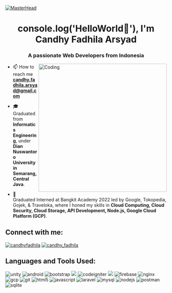 [![MasterHead](https://www.pramukhdigital.com/wp-content/uploads/2018/07/New-PNC-Animated-Banners.gif)](https://rishavchanda.io)

<h1 align="center">console.log('HelloWorld👋'), I'm Candhy Fadhila Arsyad</h1>
<h3 align="center">A passionate Web Developers from Indonesia</h3>

<img align="right" alt="Coding" width="400" src="https://www.rtspvtltd.com/images/work/SD.gif">

-   📫 How to reach me **candhy.fadhila.arsyad@gmail.com**

-   🎓 Graduated from **Informatics Engineering**, under **Dian Nuswantoro University in Semarang, Central Java**.

-   💼 Graduated Interned at Bangkit Academy 2022 led by Google, Tokopedia, Gojek, & Traveloka, where I honed my skills in **Cloud Computing, Cloud Security, Cloud Storage, API Development, Node.js, Google Cloud Platform (GCP)**.



## Connect with me:
<p align="left">
<a href="https://linkedin.com/in/candhyfadhila" target="blank"><img align="center" src="https://img.shields.io/badge/candhyfadhila-%230A66C2?style=for-the-badge&logo=linkedin&logoColor=black" alt="candhyfadhila" /></a>
<a href="https://instagram.com/candhy_fadhila" target="blank"><img align="center" src="https://img.shields.io/badge/candhy__fadhila-%23E4405F?style=for-the-badge&logo=instagram&logoColor=black" alt="candhy_fadhila" /></a>
</p>

## Languages and Tools Used:
<p align="left"> 
<img src="https://img.shields.io/badge/unity-%23000000?style=for-the-badge&logo=unity&logoColor=white" alt="unity" />
<img src="https://img.shields.io/badge/Android-3DDC84?style=for-the-badge&logo=android&logoColor=white" alt="android"/>
<img src="https://img.shields.io/badge/Bootstrap-7952B3?style=for-the-badge&logo=bootstrap&logoColor=white" alt="bootstrap"/>
<img src="https://img.shields.io/badge/PHP-777BB4?style=for-the-badge&logo=php&logoColor=white"/>
<img src="https://img.shields.io/badge/codeigniter-%23EF4223?style=for-the-badge&logo=codeigniter&logoColor=white" alt="codeigniter" />
<img src="https://img.shields.io/badge/css3-%231572B6?style=for-the-badge&logo=css3&logoColor=white"/>
<img src="https://img.shields.io/badge/firebase-%23FFCA28?style=for-the-badge&logo=firebase&logoColor=black" alt="firebase"/>
<img src="https://img.shields.io/badge/nginx-%23009639?style=for-the-badge&logo=nginx&logoColor=white" alt="nginx"/>
<img src="https://img.shields.io/badge/google%20cloud-%234285F4?style=for-the-badge&logo=googlecloud&logoColor=white" alt="gcp" /> 
<img src="https://img.shields.io/badge/git-%23F05032?style=for-the-badge&logo=git&logoColor=white" alt="git"/> 
<img src="https://img.shields.io/badge/HTML5-E34F26?style=for-the-badge&logo=html5&logoColor=white" alt="html5" /> 
<img src="https://img.shields.io/badge/JavaScript-F7DF1E?style=for-the-badge&logo=javascript&logoColor=black" alt="javascript" /> 
<img src="https://img.shields.io/badge/laravel-FF2D20?style=for-the-badge&logo=laravel&logoColor=white" alt="laravel"/> 
<img src="https://img.shields.io/badge/mysql-%234479A1?style=for-the-badge&logo=mysql&logoColor=white" alt="mysql"/>  
<img src="https://img.shields.io/badge/node.js-%23339933?style=for-the-badge&logo=nodedotjs&logoColor=white" alt="nodejs" /> 
<img src="https://img.shields.io/badge/postman-%23FF6C37?style=for-the-badge&logo=postman&logoColor=white" alt="postman" /> 
<img src="https://img.shields.io/badge/sqlite-%23003B57?style=for-the-badge&logo=sqlite&logoColor=white" alt="sqlite" /> </p>
